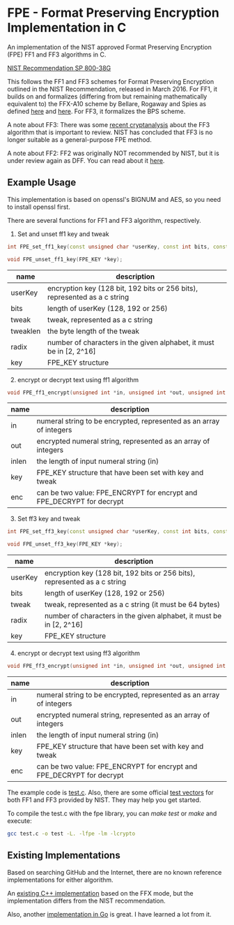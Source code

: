 # FPE - Format Preserving Encryption Implementation in C

An implementation of the NIST approved Format Preserving Encryption (FPE) FF1 and FF3 algorithms in C.

[NIST Recommendation SP 800-38G](http://nvlpubs.nist.gov/nistpubs/SpecialPublications/NIST.SP.800-38G.pdf)

This follows the FF1 and FF3 schemes for Format Preserving Encryption outlined in the NIST Recommendation, released in March 2016. For FF1, it builds on and formalizes (differing from but remaining mathematically equivalent to) the FFX-A10 scheme by Bellare, Rogaway and Spies as defined [here](http://csrc.nist.gov/groups/ST/toolkit/BCM/documents/proposedmodes/ffx/ffx-spec.pdf) and [here](http://csrc.nist.gov/groups/ST/toolkit/BCM/documents/proposedmodes/ffx/ffx-spec2.pdf). For FF3, it formalizes the BPS scheme.

A note about FF3: There was some [recent cryptanalysis](https://beta.csrc.nist.gov/News/2017/Recent-Cryptanalysis-of-FF3) about the FF3 algorithm that is important to review. NIST has concluded that FF3 is no longer suitable as a general-purpose FPE method.

A note about FF2: FF2 was originally NOT recommended by NIST, but it is under review again as DFF. You can read about it [here](http://csrc.nist.gov/groups/ST/toolkit/BCM/documents/proposedmodes/dff/dff-ff2-fpe-scheme-update.pdf).

## Example Usage

This implementation is based on openssl's BIGNUM and AES, so you need to install openssl first.

There are several functions for FF1 and FF3 algorithm, respectively.

1. Set and unset ff1 key and tweak

```c++
int FPE_set_ff1_key(const unsigned char *userKey, const int bits, const unsigned char *tweak, const unsigned int tweaklen, const int radix, FPE_KEY *key);

void FPE_unset_ff1_key(FPE_KEY *key);
```

| name     | description                              |
| -------- | ---------------------------------------- |
| userKey  | encryption key (128 bit, 192 bits or 256 bits), represented as a c string |
| bits     | length of userKey (128, 192 or 256)      |
| tweak    | tweak, represented as a c string         |
| tweaklen | the byte length of the tweak             |
| radix    | number of characters in the given alphabet, it must be in [2, 2^16] |
| key      | FPE_KEY structure                        |

2. encrypt or decrypt text using ff1 algorithm

```c++
void FPE_ff1_encrypt(unsigned int *in, unsigned int *out, unsigned int inlen, FPE_KEY *key, const int enc)
```

| name  | description                              |
| ----- | ---------------------------------------- |
| in    | numeral string to be encrypted, represented as an array of integers |
| out   | encrypted numeral string, represented as an array of integers |
| inlen | the length of input numeral string (in)  |
| key   | FPE_KEY structure that have been set with key and tweak |
| enc   | can be two value: FPE_ENCRYPT for encrypt and FPE_DECRYPT for decrypt |

3. Set ff3 key and tweak

```c++
int FPE_set_ff3_key(const unsigned char *userKey, const int bits, const unsigned char *tweak, const unsigned int radix, FPE_KEY *key);

void FPE_unset_ff3_key(FPE_KEY *key);
```

| name    | description                              |
| ------- | ---------------------------------------- |
| userKey | encryption key (128 bit, 192 bits or 256 bits), represented as a c string |
| bits    | length of userKey (128, 192 or 256)      |
| tweak   | tweak, represented as a c string (it must be 64 bytes) |
| radix   | number of characters in the given alphabet, it must be in [2, 2^16] |
| key     | FPE_KEY structure                        |

4. encrypt or decrypt text using ff3 algorithm

```c++
void FPE_ff3_encrypt(unsigned int *in, unsigned int *out, unsigned int inlen, FPE_KEY *key, const int enc);
```

| name  | description                              |
| ----- | ---------------------------------------- |
| in    | numeral string to be encrypted, represented as an array of integers |
| out   | encrypted numeral string, represented as an array of integers |
| inlen | the length of input numeral string (in)  |
| key   | FPE_KEY structure that have been set with key and tweak |
| enc   | can be two value: FPE_ENCRYPT for encrypt and FPE_DECRYPT for decrypt |

The example code is [test.c](https://github.com/0NG/Format-Preserving-Encryption/blob/master/test.c). Also, there are some official [test vectors](http://csrc.nist.gov/groups/ST/toolkit/examples.html) for both FF1 and FF3 provided by NIST. They may help you get started.

To compile the test.c with the fpe library, you can *make test* or *make* and execute:

```bash
gcc test.c -o test -L. -lfpe -lm -lcrypto
```

## Existing Implementations

Based on searching GitHub and the Internet, there are no known reference implementations for either algorithm.

An [existing C++ implementation](https://github.com/randombit/botan/tree/753b4c2d5301574d3c9390b79aa275a49809e6c8/src/lib/misc/fpe_fe1) based on the FFX mode, but the implementation differs from the NIST recommendation. 

Also, another [implementation in Go](https://github.com/capitalone/fpe) is great. I have learned a lot from it.
